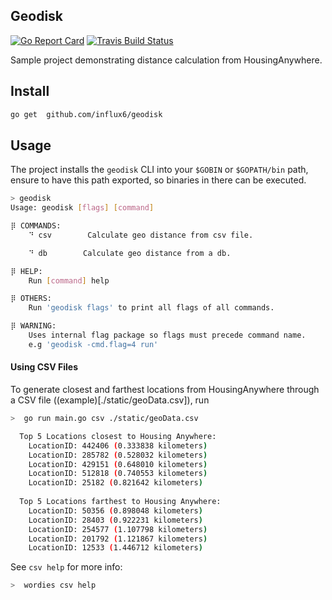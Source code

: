 Geodisk
---------
[![Go Report Card](https://goreportcard.com/badge/github.com/influx6/geodisk)](https://goreportcard.com/report/github.com/influx6/wordies)
[![Travis Build Status](https://travis-ci.org/influx6/geodisk.svg?branch=master)](https://travis-ci.org/influx6/geodisk#)

Sample project demonstrating distance calculation from HousingAnywhere.

## Install

```bash
go get  github.com/influx6/geodisk
```

## Usage

The project installs the `geodisk` CLI into your `$GOBIN` or `$GOPATH/bin` path, ensure to have this path exported, so binaries in there can be executed.

```bash
> geodisk
Usage: geodisk [flags] [command] 

⡿ COMMANDS:
	⠙ csv        Calculate geo distance from csv file.

	⠙ db        Calculate geo distance from a db.

⡿ HELP:
	Run [command] help

⡿ OTHERS:
	Run 'geodisk flags' to print all flags of all commands.

⡿ WARNING:
	Uses internal flag package so flags must precede command name. 
	e.g 'geodisk -cmd.flag=4 run'

```


#### Using CSV Files
To generate closest and farthest locations from HousingAnywhere through a CSV file ((example)[./static/geoData.csv]), run 

```bash
>  go run main.go csv ./static/geoData.csv 

  Top 5 Locations closest to Housing Anywhere:
  	LocationID: 442406 (0.333838 kilometers)
  	LocationID: 285782 (0.528032 kilometers)
  	LocationID: 429151 (0.648010 kilometers)
  	LocationID: 512818 (0.740553 kilometers)
  	LocationID: 25182 (0.821642 kilometers)
  
  Top 5 Locations farthest to Housing Anywhere:
  	LocationID: 50356 (0.898048 kilometers)
  	LocationID: 28403 (0.922231 kilometers)
  	LocationID: 254577 (1.107798 kilometers)
  	LocationID: 201792 (1.121867 kilometers)
  	LocationID: 12533 (1.446712 kilometers)
```


See `csv help` for more info:

```bash
>  wordies csv help
```


